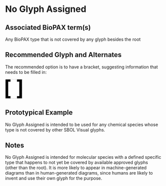 # No Glyph Assigned

## Associated BioPAX term(s)
Any BioPAX type that is not covered by any glyph besides the root

## Recommended Glyph and Alternates
The recommended option is to have a bracket, suggesting information that needs to be filled in:

![glyph specification](no-glyph-assigned-brackets-specification.png)

## Prototypical Example

No Glyph Assigned is intended to be used for any chemical species whose type is not covered by other SBOL Visual glyphs.

## Notes
No Glyph Assigned is intended for molecular species with a defined specific type that happens to not yet be covered by available approved glyphs (other than the root). It is more likely to appear in machine-generated diagrams than in human-generated diagrams, since humans are likely to invent and use their own glyph for the purpose.
